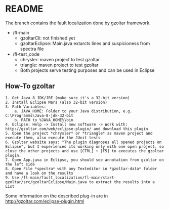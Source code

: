 # README

The branch contains the fault localization done by gzoltar framework.

- /fl-main
    - gzoltarCli: not finished yet
    - gzoltarEclipse: Main.java extarcts lines and suspicioness from spectra file
- /fl-test_code
    - chrysler: maven project to test gzoltar 
    - triangle: maven project to test gzoltar
    - Both projects serve testing purposes and can be used in Eclipse 
    

## How-To gzoltar

    1. Get Java 8 JDK/JRE (make sure it's a 32-bit version)
    2. Install Eclipse Mars (also 32-bit version)
    3. Path Variables:
        a. JAVA_HOME: Folder to your Java distribution, e.g. C:\Programms\Java-8-jdk-32-bit
        b. PATH to %JAVA_HOME%\bin
    4. Eclipse: Help -> Install new software -> Work with: http://gzoltar.com/web/eclipse-plugin/ and download this plugin
    5. Open the project *chrysler* or *triangle* as maven project and execute them, also execute the JUnit tests
    6. Gzoltar website says: "The plugin diagnoses all opened projects on Eclipse", but I experienced its working only with one open project, so close the other projects and use [CTRL] + [F5] to executes the gzoltar plugin. 
    7. Open App.java in Eclipse, you should see annotation from gzoltar on the left side
    8. Open File *spectra* with any Texteditor in *gzoltar-data* folder and have a look on the results
    9. Use /fl-main/fault_localization/fl-main/start-gzoltar/src/gzoltarEclipse/Main.java to extract the results into a List

Some information on the described plug-in are in http://gzoltar.com/eclipse-plugin.html

